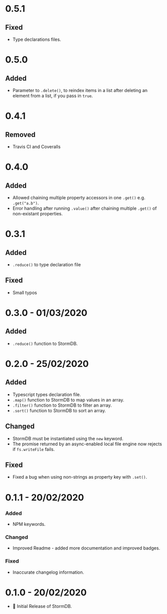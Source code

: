 # 0.5.1

## Fixed

- Type declarations files.

# 0.5.0

## Added

- Parameter to `.delete()`, to reindex items in a list after deleting an element from a list, if you pass in `true`.

# 0.4.1

## Removed

- Travis CI and Coveralls

# 0.4.0

## Added

- Allowed chaining multiple property accessors in one `.get()` e.g. `.get("a.b")`.
- Error handling after running `.value()` after chaining multiple `.get()` of non-existant properties.

# 0.3.1

## Added

- `.reduce()` to type declaration file

## Fixed

- Small typos

# 0.3.0 - 01/03/2020

## Added

- `.reduce()` function to StormDB.

# 0.2.0 - 25/02/2020

## Added

- Typescript types declaration file.
- `.map()` function to StormDB to map values in an array.
- `.filter()` function to StormDB to filter an array.
- `.sort()` function to StormDB to sort an array.

## Changed

- StormDB must be instantiated using the `new` keyword.
- The promise returned by an async-enabled local file engine now rejects if `fs.writeFile` fails.

## Fixed

- Fixed a bug when using non-strings as property key with `.set()`.

# 0.1.1 - 20/02/2020

### Added

- NPM keywords.

### Changed

- Improved Readme - added more documentation and improved badges.

### Fixed

- Inaccurate changelog information.

# 0.1.0 - 20/02/2020

- 🎉 Initial Release of StormDB.
